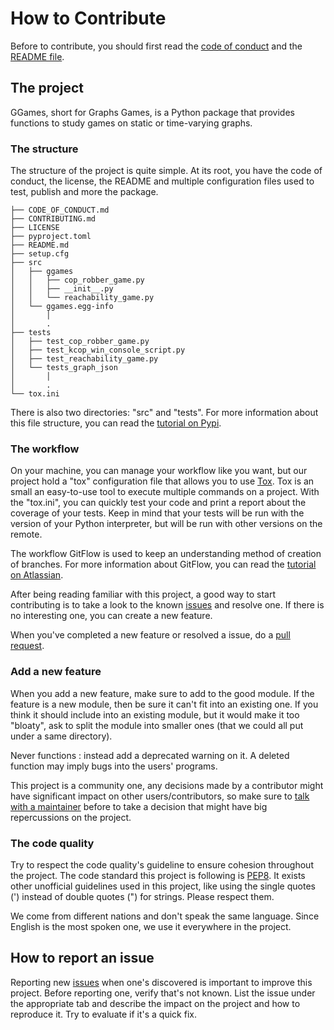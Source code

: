 # How to Contribute
Before to contribute, you should first read the
[code of conduct](https://github.com/gfl-math-stat-info/ggames/blob/main/CODE_OF_CONDUCT.md)
and the [README file](https://github.com/gfl-math-stat-info/ggames/blob/main/README.md).

## The project
GGames, short for Graphs Games, is a Python package that provides functions to 
study games on static or time-varying graphs.

### The structure
The structure of the project is quite simple. At its root, you have the code of conduct,
the license, the README and multiple configuration files used to test, publish and more
the package.
```
├── CODE_OF_CONDUCT.md
├── CONTRIBUTING.md
├── LICENSE
├── pyproject.toml
├── README.md
├── setup.cfg
├── src
│   ├── ggames
│   │   ├── cop_robber_game.py
│   │   ├── __init__.py
│   │   └── reachability_game.py
│   └── ggames.egg-info
│       │
│       .
├── tests
│   ├── test_cop_robber_game.py
│   ├── test_kcop_win_console_script.py
│   ├── test_reachability_game.py
│   └── tests_graph_json
│       │
│       .
└── tox.ini
```
There is also two directories: "src" and "tests". For more information about this
file structure, you can read the [tutorial on Pypi](https://packaging.python.org/tutorials/packaging-projects/).

### The workflow
On your machine, you can manage your workflow like you want, but our project
hold a "tox" configuration file that allows you to use [Tox](https://tox.readthedocs.io/en/latest/).
Tox is an small an easy-to-use tool to execute multiple commands on a project.
With the "tox.ini", you can quickly test your code and print a report about
the coverage of your tests. Keep in mind that your tests will be run
with the version of your Python interpreter, but will be run with other
versions on the remote.

The workflow GitFlow is used to keep an understanding method of creation of
branches. For more information about GitFlow, you can read the
[tutorial on Atlassian](https://www.atlassian.com/git/tutorials/comparing-workflows/gitflow-workflow).

After being reading familiar with this project, a good way to start contributing is
to take a look to the known [issues](https://github.com/gfl-math-stat-info/ggames/issues)
and resolve one. If there is no interesting one, you can create a new feature.

When you've completed a new feature or resolved a issue, do a
[pull request](https://github.com/gfl-math-stat-info/ggames/pulls).

### Add a new feature
When you add a new feature, make sure to add to the good module. If the feature is a new module,
then be sure it can't fit into an existing one. If you think it should include into an existing
module, but it would make it too "bloaty", ask to split the module into smaller ones
(that we could all put under a same directory).

Never functions : instead add a deprecated warning on it. A deleted function may imply bugs into
the users' programs.

This project is a community one, any decisions made by a contributor might have
significant impact on other users/contributors, so make sure to
[talk with a maintainer](https://github.com/gfl-math-stat-info/ggames/discussions)
before to take a decision that might have big repercussions on the project.

### The code quality
Try to respect the code quality's guideline to ensure cohesion throughout the project.
The code standard this project is following is
[PEP8](https://www.python.org/dev/peps/pep-0008/). It exists other unofficial guidelines
used in this project, like using the single quotes (') instead of double quotes (") for strings.
Please respect them.

We come from different nations and don't speak the same language. Since English is the most spoken
one, we use it everywhere in the project.

## How to report an issue
Reporting new [issues](https://github.com/gfl-math-stat-info/ggames/issues)
when one's discovered is important to improve this project. Before reporting
one, verify that's not known. List the issue under the appropriate tab and describe the impact
on the project and how to reproduce it. Try to evaluate if it's a quick fix.
